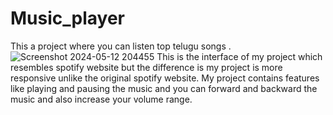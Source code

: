 # Music_player 
This a project where you can listen top telugu songs .
![Screenshot 2024-05-12 204455](https://github.com/Chandrikagaroji/Music_player/assets/130233358/e2060de3-c029-466f-8c1d-a9b75cbf85e6) 
This is the interface of  my project  which resembles spotify website but the difference is my project is more responsive unlike the original spotify website.
My project contains features like playing and pausing the music and  you can forward and backward the music and also increase your volume range.


